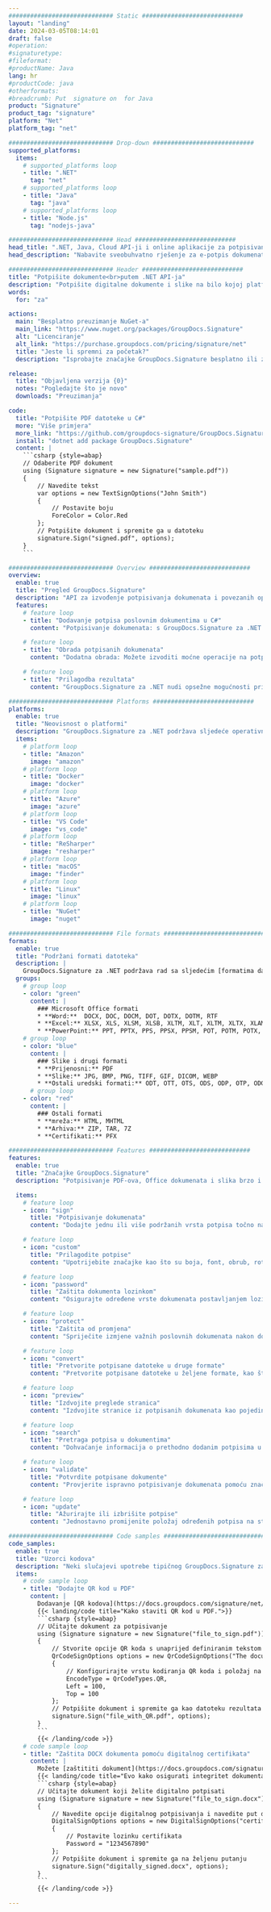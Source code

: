 ```yaml
---
############################# Static ############################
layout: "landing"
date: 2024-03-05T08:14:01
draft: false
#operation: 
#signaturetype: 
#fileformat: 
#productName: Java
lang: hr
#productCode: java
#otherformats: 
#breadcrumb: Put  signature on  for Java
product: "Signature"
product_tag: "signature"
platform: "Net"
platform_tag: "net"

############################# Drop-down ############################
supported_platforms:
  items:
    # supported_platforms loop
    - title: ".NET"
      tag: "net"
    # supported_platforms loop
    - title: "Java"
      tag: "java"
    # supported_platforms loop
    - title: "Node.js"
      tag: "nodejs-java"

############################# Head ############################
head_title: ".NET, Java, Cloud API-ji i online aplikacije za potpisivanje dokumenata"
head_description: "Nabavite sveobuhvatno rješenje za e-potpis dokumenata za .NET, Java i aplikacije temeljene na oblaku. Potpišite uobičajene formate dokumenata na mreži koristeći jednostavnu značajku povlačenja i ispuštanja"

############################# Header ############################
title: "Potpišite dokumente<br>putem .NET API-ja"
description: "Potpišite digitalne dokumente i slike na bilo kojoj platformi koristeći naše fleksibilne API-je i rješenja temeljena na aplikacijama za programere i krajnje korisnike."
words:
  for: "za"

actions:
  main: "Besplatno preuzimanje NuGet-a"
  main_link: "https://www.nuget.org/packages/GroupDocs.Signature"
  alt: "Licenciranje"
  alt_link: "https://purchase.groupdocs.com/pricing/signature/net"
  title: "Jeste li spremni za početak?"
  description: "Isprobajte značajke GroupDocs.Signature besplatno ili zatražite licencu"

release:
  title: "Objavljena verzija {0}"
  notes: "Pogledajte što je novo"
  downloads: "Preuzimanja"

code:
  title: "Potpišite PDF datoteke u C#"
  more: "Više primjera"
  more_link: "https://github.com/groupdocs-signature/GroupDocs.Signature-for-.NET"
  install: "dotnet add package GroupDocs.Signature"
  content: |
    ```csharp {style=abap}   
    // Odaberite PDF dokument
    using (Signature signature = new Signature("sample.pdf"))
    {
        // Navedite tekst
        var options = new TextSignOptions("John Smith")
        {
            // Postavite boju
            ForeColor = Color.Red
        };
        // Potpišite dokument i spremite ga u datoteku
        signature.Sign("signed.pdf", options);
    }
    ```

############################# Overview ############################
overview:
  enable: true
  title: "Pregled GroupDocs.Signature"
  description: "API za izvođenje potpisivanja dokumenata i povezanih operacija u .NET aplikacijama"
  features:
    # feature loop
    - title: "Dodavanje potpisa poslovnim dokumentima u C#"
      content: "Potpisivanje dokumenata: s GroupDocs.Signature za .NET možete dodati različite vrste potpisa, kao što su tekst, slike, crtični kodovi i digitalni certifikati, u PDF i Office dokumente. Ovaj API omogućuje potpisivanje dokumenata s gotovo svim vrstama podataka, uključujući skrivene metapodatke."

    # feature loop
    - title: "Obrada potpisanih dokumenata"
      content: "Dodatna obrada: Možete izvoditi moćne operacije na potpisanim dokumentima pomoću GroupDocs.Signature. To uključuje traženje postojećih potpisa unutar poslovnih dokumenata i njihovu provjeru pomoću posebnih kriterija. Osim toga, možete dohvatiti informacije o dokumentu i pregledati stranice putem ovog .NET API-ja."

    # feature loop
    - title: "Prilagodba rezultata"
      content: "GroupDocs.Signature za .NET nudi opsežne mogućnosti prilagodbe. Potpise možete precizno pozicionirati bilo gdje na stranici dokumenta i prilagoditi njihov izgled pomoću raznih postavki. Nadalje, ovaj API podržava spremanje obrađenih dokumenata u širokom rasponu podržanih formata."

############################# Platforms ############################
platforms:
  enable: true
  title: "Neovisnost o platformi"
  description: "GroupDocs.Signature za .NET podržava sljedeće operativne sustave, okvire i upravitelje paketa"
  items:
    # platform loop
    - title: "Amazon"
      image: "amazon"
    # platform loop
    - title: "Docker"
      image: "docker"
    # platform loop
    - title: "Azure"
      image: "azure"
    # platform loop
    - title: "VS Code"
      image: "vs_code"
    # platform loop
    - title: "ReSharper"
      image: "resharper"
    # platform loop
    - title: "macOS"
      image: "finder"
    # platform loop
    - title: "Linux"
      image: "linux"
    # platform loop
    - title: "NuGet"
      image: "nuget"

############################# File formats ############################
formats:
  enable: true
  title: "Podržani formati datoteka"
  description: |
    GroupDocs.Signature za .NET podržava rad sa sljedećim [formatima datoteka](https://docs.groupdocs.com/signature/net/supported-document-formats/).
  groups:
    # group loop
    - color: "green"
      content: |
        ### Microsoft Office formati
        * **Word:**  DOCX, DOC, DOCM, DOT, DOTX, DOTM, RTF
        * **Excel:** XLSX, XLS, XLSM, XLSB, XLTM, XLT, XLTM, XLTX, XLAM, SXC, SpreadsheetML
        * **PowerPoint:** PPT, PPTX, PPS, PPSX, PPSM, POT, POTM, POTX, PPTM
    # group loop
    - color: "blue"
      content: |
        ### Slike i drugi formati
        * **Prijenosni:** PDF
        * **Slike:** JPG, BMP, PNG, TIFF, GIF, DICOM, WEBP
        * **Ostali uredski formati:** ODT, OTT, OTS, ODS, ODP, OTP, ODG
      # group loop
    - color: "red"
      content: |
        ### Ostali formati
        * **mreža:** HTML, MHTML
        * **Arhiva:** ZIP, TAR, 7Z
        * **Certifikati:** PFX

############################# Features ############################
features:
  enable: true
  title: "Značajke GroupDocs.Signature"
  description: "Potpisivanje PDF-ova, Office dokumenata i slika brzo i točno"

  items:
    # feature loop
    - icon: "sign"
      title: "Potpisivanje dokumenata"
      content: "Dodajte jednu ili više podržanih vrsta potpisa točno na bilo koje određeno mjesto u poslovnim dokumentima."

    # feature loop
    - icon: "custom"
      title: "Prilagodite potpise"
      content: "Upotrijebite značajke kao što su boja, font, obrub, rotacija itd. za konfiguraciju izgleda potpisa."

    # feature loop
    - icon: "password"
      title: "Zaštita dokumenta lozinkom"
      content: "Osigurajte određene vrste dokumenata postavljanjem lozinke nakon potpisivanja."

    # feature loop
    - icon: "protect"
      title: "Zaštita od promjena"
      content: "Spriječite izmjene važnih poslovnih dokumenata nakon dodavanja potpisa digitalnim certifikatom."

    # feature loop
    - icon: "convert"
      title: "Pretvorite potpisane datoteke u druge formate"
      content: "Pretvorite potpisane datoteke u željene formate, kao što je spremanje Word dokumenta kao PDF."

    # feature loop
    - icon: "preview"
      title: "Izdvojite preglede stranica"
      content: "Izdvojite stranice iz potpisanih dokumenata kao pojedinačne slike za buduću obradu."

    # feature loop
    - icon: "search"
      title: "Pretraga potpisa u dokumentima"
      content: "Dohvaćanje informacija o prethodno dodanim potpisima u određenim dokumentima."

    # feature loop
    - icon: "validate"
      title: "Potvrdite potpisane dokumente"
      content: "Provjerite ispravno potpisivanje dokumenata pomoću značajki provjere valjanosti."

    # feature loop
    - icon: "update"
      title: "Ažurirajte ili izbrišite potpise"
      content: "Jednostavno promijenite položaj određenih potpisa na stranici, izmijenite njihov tekst ili ih izbrišite bez ikakvih problema."

############################# Code samples ############################
code_samples:
  enable: true
  title: "Uzorci kodova"
  description: "Neki slučajevi upotrebe tipičnog GroupDocs.Signature za .NET operacije"
  items:
    # code sample loop
    - title: "Dodajte QR kod u PDF"
      content: |
        Dodavanje [QR kodova](https://docs.groupdocs.com/signature/net/esign-document-with-qr-code-signature/) određenim stranicama PDF dokumenata može poboljšati poslovne procese. Ispod je primjer kako dodati QR kod pomoću GroupDocs.Signature.
        {{< landing/code title="Kako staviti QR kod u PDF.">}}
        ```csharp {style=abap}
        // Učitajte dokument za potpisivanje
        using (Signature signature = new Signature("file_to_sign.pdf"))
        {
            // Stvorite opcije QR koda s unaprijed definiranim tekstom
            QrCodeSignOptions options = new QrCodeSignOptions("The document is approved by John Smith")
            {
                // Konfigurirajte vrstu kodiranja QR koda i položaj na stranici
                EncodeType = QrCodeTypes.QR,
                Left = 100,
                Top = 100
            };
            // Potpišite dokument i spremite ga kao datoteku rezultata
            signature.Sign("file_with_QR.pdf", options);
        }
        ```
        {{< /landing/code >}}
    # code sample loop
    - title: "Zaštita DOCX dokumenta pomoću digitalnog certifikata"
      content: |
        Možete [zaštititi dokument](https://docs.groupdocs.com/signature/net/esign-document-with-digital-signature/) pomoću osobnih ili korporativnih potpisa pohranjenih kao digitalni certifikati. Takvi zaštićeni dokumenti ne mogu se mijenjati bez poništavanja potpisa.
        {{< landing/code title="Evo kako osigurati integritet dokumenta.">}}
        ```csharp {style=abap}   
        // Učitajte dokument koji želite digitalno potpisati
        using (Signature signature = new Signature("file_to_sign.docx"))
        {
            // Navedite opcije digitalnog potpisivanja i navedite put do datoteke certifikata
            DigitalSignOptions options = new DigitalSignOptions("certificate.pfx")
            {
                // Postavite lozinku certifikata
                Password = "1234567890"
            };
            // Potpišite dokument i spremite ga na željenu putanju
            signature.Sign("digitally_signed.docx", options);
        }
        ```
        {{< /landing/code >}}

---
```

